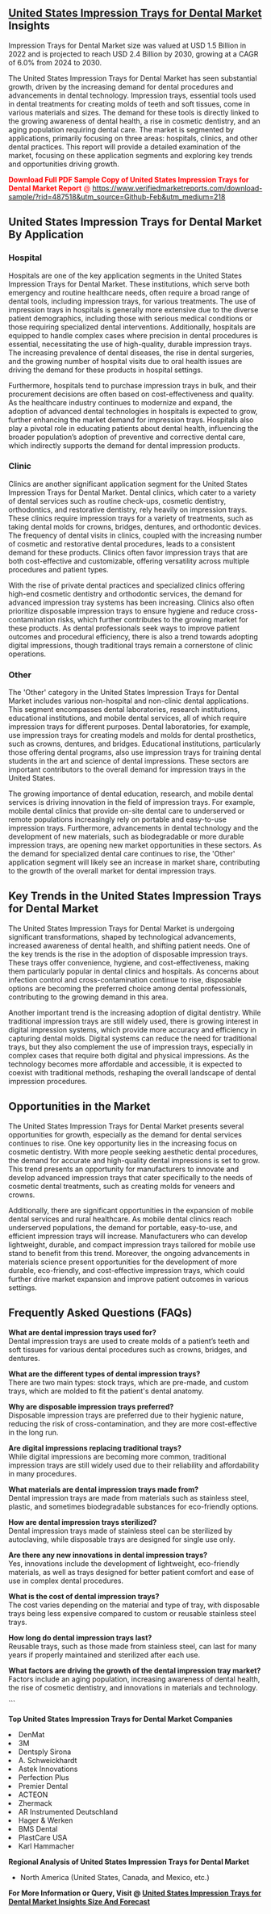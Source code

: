 <h2><a href="https://www.verifiedmarketreports.com/download-sample/?rid=487518&amp;utm_source=Github-Feb&amp;utm_medium=218" target="_blank">United States Impression Trays for Dental Market</a> Insights</h2><p>Impression Trays for Dental Market size was valued at USD 1.5 Billion in 2022 and is projected to reach USD 2.4 Billion by 2030, growing at a CAGR of 6.0% from 2024 to 2030.</p><p> <p>The United States Impression Trays for Dental Market has seen substantial growth, driven by the increasing demand for dental procedures and advancements in dental technology. Impression trays, essential tools used in dental treatments for creating molds of teeth and soft tissues, come in various materials and sizes. The demand for these tools is directly linked to the growing awareness of dental health, a rise in cosmetic dentistry, and an aging population requiring dental care. The market is segmented by applications, primarily focusing on three areas: hospitals, clinics, and other dental practices. This report will provide a detailed examination of the market, focusing on these application segments and exploring key trends and opportunities driving growth. <p><span class=""><span style="color: #ff0000;"><strong>Download Full PDF Sample Copy of United States Impression Trays for Dental Market Report</strong> @ </span><a href="https://www.verifiedmarketreports.com/download-sample/?rid=487518&amp;utm_source=Github-Feb&amp;utm_medium=218" target="_blank">https://www.verifiedmarketreports.com/download-sample/?rid=487518&amp;utm_source=Github-Feb&amp;utm_medium=218</a></span></p></p> <h2>United States Impression Trays for Dental Market By Application</h2> <h3>Hospital</h3> <p>Hospitals are one of the key application segments in the United States Impression Trays for Dental Market. These institutions, which serve both emergency and routine healthcare needs, often require a broad range of dental tools, including impression trays, for various treatments. The use of impression trays in hospitals is generally more extensive due to the diverse patient demographics, including those with serious medical conditions or those requiring specialized dental interventions. Additionally, hospitals are equipped to handle complex cases where precision in dental procedures is essential, necessitating the use of high-quality, durable impression trays. The increasing prevalence of dental diseases, the rise in dental surgeries, and the growing number of hospital visits due to oral health issues are driving the demand for these products in hospital settings.</p> <p>Furthermore, hospitals tend to purchase impression trays in bulk, and their procurement decisions are often based on cost-effectiveness and quality. As the healthcare industry continues to modernize and expand, the adoption of advanced dental technologies in hospitals is expected to grow, further enhancing the market demand for impression trays. Hospitals also play a pivotal role in educating patients about dental health, influencing the broader population’s adoption of preventive and corrective dental care, which indirectly supports the demand for dental impression products.</p> <h3>Clinic</h3> <p>Clinics are another significant application segment for the United States Impression Trays for Dental Market. Dental clinics, which cater to a variety of dental services such as routine check-ups, cosmetic dentistry, orthodontics, and restorative dentistry, rely heavily on impression trays. These clinics require impression trays for a variety of treatments, such as taking dental molds for crowns, bridges, dentures, and orthodontic devices. The frequency of dental visits in clinics, coupled with the increasing number of cosmetic and restorative dental procedures, leads to a consistent demand for these products. Clinics often favor impression trays that are both cost-effective and customizable, offering versatility across multiple procedures and patient types.</p> <p>With the rise of private dental practices and specialized clinics offering high-end cosmetic dentistry and orthodontic services, the demand for advanced impression tray systems has been increasing. Clinics also often prioritize disposable impression trays to ensure hygiene and reduce cross-contamination risks, which further contributes to the growing market for these products. As dental professionals seek ways to improve patient outcomes and procedural efficiency, there is also a trend towards adopting digital impressions, though traditional trays remain a cornerstone of clinic operations.</p> <h3>Other</h3> <p>The 'Other' category in the United States Impression Trays for Dental Market includes various non-hospital and non-clinic dental applications. This segment encompasses dental laboratories, research institutions, educational institutions, and mobile dental services, all of which require impression trays for different purposes. Dental laboratories, for example, use impression trays for creating models and molds for dental prosthetics, such as crowns, dentures, and bridges. Educational institutions, particularly those offering dental programs, also use impression trays for training dental students in the art and science of dental impressions. These sectors are important contributors to the overall demand for impression trays in the United States.</p> <p>The growing importance of dental education, research, and mobile dental services is driving innovation in the field of impression trays. For example, mobile dental clinics that provide on-site dental care to underserved or remote populations increasingly rely on portable and easy-to-use impression trays. Furthermore, advancements in dental technology and the development of new materials, such as biodegradable or more durable impression trays, are opening new market opportunities in these sectors. As the demand for specialized dental care continues to rise, the 'Other' application segment will likely see an increase in market share, contributing to the growth of the overall market for dental impression trays.</p> <h2>Key Trends in the United States Impression Trays for Dental Market</h2> <p>The United States Impression Trays for Dental Market is undergoing significant transformations, shaped by technological advancements, increased awareness of dental health, and shifting patient needs. One of the key trends is the rise in the adoption of disposable impression trays. These trays offer convenience, hygiene, and cost-effectiveness, making them particularly popular in dental clinics and hospitals. As concerns about infection control and cross-contamination continue to rise, disposable options are becoming the preferred choice among dental professionals, contributing to the growing demand in this area.</p> <p>Another important trend is the increasing adoption of digital dentistry. While traditional impression trays are still widely used, there is growing interest in digital impression systems, which provide more accuracy and efficiency in capturing dental molds. Digital systems can reduce the need for traditional trays, but they also complement the use of impression trays, especially in complex cases that require both digital and physical impressions. As the technology becomes more affordable and accessible, it is expected to coexist with traditional methods, reshaping the overall landscape of dental impression procedures.</p> <h2>Opportunities in the Market</h2> <p>The United States Impression Trays for Dental Market presents several opportunities for growth, especially as the demand for dental services continues to rise. One key opportunity lies in the increasing focus on cosmetic dentistry. With more people seeking aesthetic dental procedures, the demand for accurate and high-quality dental impressions is set to grow. This trend presents an opportunity for manufacturers to innovate and develop advanced impression trays that cater specifically to the needs of cosmetic dental treatments, such as creating molds for veneers and crowns.</p> <p>Additionally, there are significant opportunities in the expansion of mobile dental services and rural healthcare. As mobile dental clinics reach underserved populations, the demand for portable, easy-to-use, and efficient impression trays will increase. Manufacturers who can develop lightweight, durable, and compact impression trays tailored for mobile use stand to benefit from this trend. Moreover, the ongoing advancements in materials science present opportunities for the development of more durable, eco-friendly, and cost-effective impression trays, which could further drive market expansion and improve patient outcomes in various settings.</p> <h2>Frequently Asked Questions (FAQs)</h2> <p><b>What are dental impression trays used for?</b><br>Dental impression trays are used to create molds of a patient’s teeth and soft tissues for various dental procedures such as crowns, bridges, and dentures.</p> <p><b>What are the different types of dental impression trays?</b><br>There are two main types: stock trays, which are pre-made, and custom trays, which are molded to fit the patient's dental anatomy.</p> <p><b>Why are disposable impression trays preferred?</b><br>Disposable impression trays are preferred due to their hygienic nature, reducing the risk of cross-contamination, and they are more cost-effective in the long run.</p> <p><b>Are digital impressions replacing traditional trays?</b><br>While digital impressions are becoming more common, traditional impression trays are still widely used due to their reliability and affordability in many procedures.</p> <p><b>What materials are dental impression trays made from?</b><br>Dental impression trays are made from materials such as stainless steel, plastic, and sometimes biodegradable substances for eco-friendly options.</p> <p><b>How are dental impression trays sterilized?</b><br>Dental impression trays made of stainless steel can be sterilized by autoclaving, while disposable trays are designed for single use only.</p> <p><b>Are there any new innovations in dental impression trays?</b><br>Yes, innovations include the development of lightweight, eco-friendly materials, as well as trays designed for better patient comfort and ease of use in complex dental procedures.</p> <p><b>What is the cost of dental impression trays?</b><br>The cost varies depending on the material and type of tray, with disposable trays being less expensive compared to custom or reusable stainless steel trays.</p> <p><b>How long do dental impression trays last?</b><br>Reusable trays, such as those made from stainless steel, can last for many years if properly maintained and sterilized after each use.</p> <p><b>What factors are driving the growth of the dental impression tray market?</b><br>Factors include an aging population, increasing awareness of dental health, the rise of cosmetic dentistry, and innovations in materials and technology.</p> ```</p><p><strong>Top United States Impression Trays for Dental Market Companies</strong></p><div data-test-id=""><p><li>DenMat</li><li> 3M</li><li> Dentsply Sirona</li><li> A. Schweickhardt</li><li> Astek Innovations</li><li> Perfection Plus</li><li> Premier Dental</li><li> ACTEON</li><li> Zhermack</li><li> AR Instrumented Deutschland</li><li> Hager & Werken</li><li> BMS Dental</li><li> PlastCare USA</li><li> Karl Hammacher</li></p><div><strong>Regional Analysis of&nbsp;United States Impression Trays for Dental Market</strong></div><ul><li dir="ltr"><p dir="ltr">North America&nbsp;(United States, Canada, and Mexico, etc.)</p></li></ul><p><strong>For More Information or Query, Visit @&nbsp;</strong><strong><a href="https://www.verifiedmarketreports.com/product/impression-trays-for-dental-market/?utm_source=Github-Feb&amp;utm_medium=218" target="_blank">United States Impression Trays for Dental Market Insights Size And Forecast</a></strong></p></div>
